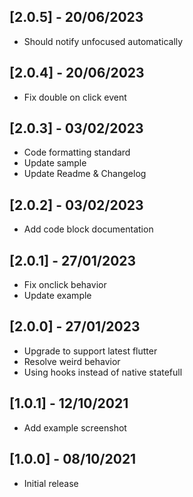 ## [2.0.5] - 20/06/2023

- Should notify unfocused automatically

## [2.0.4] - 20/06/2023

- Fix double on click event

## [2.0.3] - 03/02/2023

- Code formatting standard
- Update sample
- Update Readme & Changelog

## [2.0.2] - 03/02/2023

- Add code block documentation

## [2.0.1] - 27/01/2023

- Fix onclick behavior
- Update example

## [2.0.0] - 27/01/2023

- Upgrade to support latest flutter
- Resolve weird behavior
- Using hooks instead of native statefull

## [1.0.1] - 12/10/2021

- Add example screenshot

## [1.0.0] - 08/10/2021

- Initial release
